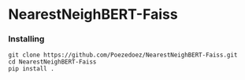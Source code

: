 # NearestNeighBERT-Faiss

### Installing 
```
git clone https://github.com/Poezedoez/NearestNeighBERT-Faiss.git
cd NearestNeighBERT-Faiss
pip install .
```
